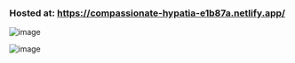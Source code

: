 ### Hosted at: https://compassionate-hypatia-e1b87a.netlify.app/


![image](https://user-images.githubusercontent.com/22105425/145421303-33e653c0-58c4-4ebe-842c-16544e95a042.png)

![image](https://user-images.githubusercontent.com/22105425/145421395-46ffdcb2-0300-46b9-a10a-2570be681ebb.png)



